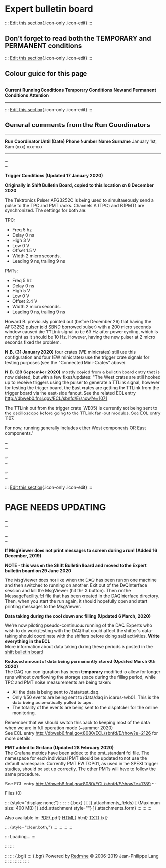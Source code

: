 

# **Expert** bulletin board

::: 
[Edit this
section](Expert_bulletin_board/edit?section=2){.icon-only
.icon-edit}
:::



## Don\'t forget to read both the TEMPORARY and PERMANENT conditions

::: 
[Edit this
section](Expert_bulletin_board/edit?section=3){.icon-only
.icon-edit}
:::



## Colour guide for this page

  -------------------------------- -------------------------- ---------------------------------- ---------------
  **Current Running Conditions**   **Temporary Conditions**   **New and Permanent Conditions**   **Attention**
  -------------------------------- -------------------------- ---------------------------------- ---------------

::: 
[Edit this
section](Expert_bulletin_board/edit?section=4){.icon-only
.icon-edit}
:::



## General comments from the Run Coordinators

  --------------------- ------------------ ------------------
  **Run Coordinator**   **Until (Date)**   **Phone Number**
  **Name Surname**      January 1st, 8am   \(xxx\) xxx-xxx
  --------------------- ------------------ ------------------

~\
~

**Trigger Conditions (Updated 17 January 2020)**

**Originally in Shift Bulletin Board, copied to this location on 8
December 2020**

The Tektronics Pulser AFG3252C is being used to simultaneously send a
pulse to the TPC and PMT racks. Channels A (TPC) and B (PMT) are
synchronized. The settings for both are:

TPC:

-   Freq 5 hz
-   Delay 0 ns
-   High 3 V
-   Low 0 V
-   Offset 1.5 V
-   Width 2 micro seconds.
-   Leading 9 ns, trailing 9 ns

PMTs:

-   Freq 5 hz
-   Delay 0 ns
-   High 5 V
-   Low 0 V
-   Offset 2.4 V
-   Width 2 micro seconds.
-   Leading 9 ns, trailing 9 ns

Howard B. previously pointed out (before December 26) that having the
AFG3252 pulser (old SBND borrowed pulser) with a 200 micro seconds
window caused the TTLink signal to be 63 Hz after power cycling, which
is not right as it should be 10 Hz. However, having the new pulser at 2
micro seconds fixed the problem.

**N.B. (31 January 2020)** four crates (WE minicrates) still use this
configuration and four (EW minicrates) use the trigger crate signals for
testing purposes (see the \"Connected Mini-Crates\" above)

**N.B. (28 September 2020)** mostly copied from a bulletin board entry
that is now deleted, but with a few fixes/updates: \"The West crates are
still hooked up to receive triggers using the pulser to generate a
TTLink signal, however for testing the trigger board, the East crates
are getting the TTLink from the trigger board via the east-side fanout.
See the related ECL entry
<http://dbweb0.fnal.gov/ECL/sbnfd/E/show?e=1071>

The TTLink out from the trigger crate (WE05) is currently not being sent
to the oscilloscope before going to the TTLink fan-out modules. See ECL
entry 1107.

For now, running generally includes either West components OR East
components.\"

~\
~

~\
~

~\
~

::: 
[Edit this
section](Expert_bulletin_board/edit?section=5){.icon-only
.icon-edit}
:::



# **PAGE NEEDS UPDATING**

~\
~

~\
~

**If MsgViewer does not print messages to screen during a run! (Added 16
December, 2019)**

**NOTE - this was on the Shift Bulletin Board and moved to the Expert
bulletin board on 29 June 2020**

The MsgViewer does not like when the DAQ has been run on one machine and
then switched to running on another. Exit out of the DAQInterface
session and kill the MsgViewer (hit the X button). Then rm the
MessageFacility.fcl file that has been created in the DAQInterface
directory. Then, when you start the run again, it should hopefully open
and start printing messages to the MsgViewer.

**Data taking during the cool down and filling (Updated 6 March, 2020)**

We\'re now piloting pseudo-continuous running of the DAQ. Experts who
wish to do work/testing with the DAQ that could affect the shifter\'s
data-taking should coordinate with the shifters before doing said
activities. **Write everything in the ECL**\
More information about data taking during these periods is posted in the
[shift bulletin
board](Shift_bulletin_board)

**Reduced amount of data being permanently stored (Updated March 6th
2020)**\
The DAQ run configuration has been **temporary** modified to allow for
longer runs without overflowing the storage space during the filling
period, while TPC and PMT noise measurements are being taken:

-   All the data is being sent to /data/test_daq.
-   Only 1/50 events are being sent to /data/daq in icarus-evb01. This
    is the data being automatically pulled to tape.
-   The totality of the events are being sent to the dispatcher for the
    online monitoring.

Remember that we should switch this back to keeping most of the data
when we are in full operation mode (\~summer 2020)\
See ECL entry <http://dbweb6.fnal.gov:8080/ECL/sbnfd/E/show?e=2126> for
more details.

**PMT added to Grafana (Updated 28 February 2020)**\
The Grafana metrics have been added to the pmt_standard fcl file. The
namespace for each individual PMT should be updated to not use the
default namespace. Currently PMT EW TOP01, as used in the SPEXI trigger
studies, should be set up correctly. The other PMTs will have to follow
the same procedure.

See ECL entry <http://dbweb6.fnal.gov:8080/ECL/sbnfd/E/show?e=1789>
:::

Files (0)

::: {style="display: none;"}
::: 
::: {.box}
[ [ ]{.attachments_fields} [ (Maximum size: 400 MB) ]{.add_attachment
style=""} ]{.attachments_form}
:::
:::
:::

Also available in:
[PDF](Expert_bulletin_board.pdf){.pdf}
[HTML](Expert_bulletin_board.html){.html}
[TXT](Expert_bulletin_board.txt){.txt}

::: {style="clear:both;"}
:::
:::
:::
:::

::: 
Loading\...
:::

::: 
:::

::: 
::: {.bgl}
::: {.bgr}
Powered by [Redmine](https://www.redmine.org/) © 2006-2019 Jean-Philippe
Lang
:::
:::
:::
:::
:::
